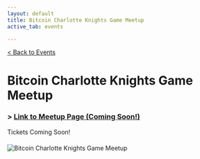 ```yaml
---
layout: default
title: Bitcoin Charlotte Knights Game Meetup
active_tab: events

---
```


[< Back to Events](/events)

# Bitcoin Charlotte Knights Game Meetup

### > [Link to Meetup Page (Coming Soon!)](#)

Tickets Coming Soon!

<article style="margin:20px 0 50px">
<div class="row justify-content-center">
    <div class="col">
        <img src="/assets/img/posts/InstagramKnights2022.jpg" alt="Bitcoin Charlotte Knights Game Meetup" title="Bitcoin Charlotte Knights Game Meetup"/>
    </div>
</div>
</article>